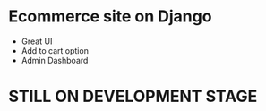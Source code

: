 # Ecommerce site on Django

- Great UI
- Add to cart option
- Admin Dashboard



# STILL ON DEVELOPMENT STAGE

